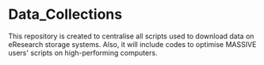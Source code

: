 # Data_Collections
This repository is created to centralise all scripts used to download data on eResearch storage systems. Also, it will include codes to optimise MASSIVE users' scripts on high-performing computers.
